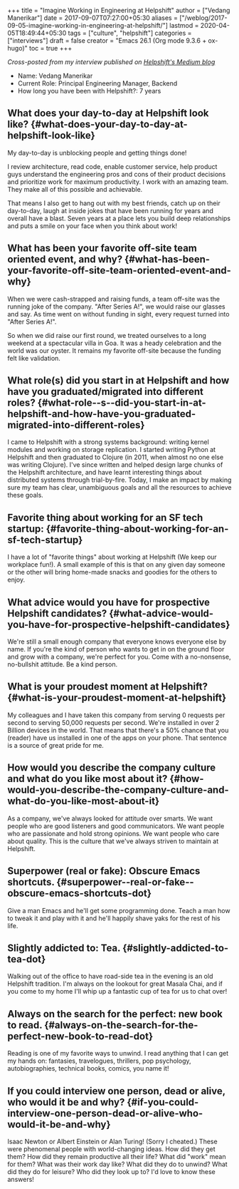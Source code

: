 +++
title = "Imagine Working in Engineering at Helpshift"
author = ["Vedang Manerikar"]
date = 2017-09-07T07:27:00+05:30
aliases = ["/weblog/2017-09-05-imagine-working-in-engineering-at-helpshift/"]
lastmod = 2020-04-05T18:49:44+05:30
tags = ["culture", "helpshift"]
categories = ["interviews"]
draft = false
creator = "Emacs 26.1 (Org mode 9.3.6 + ox-hugo)"
toc = true
+++

_Cross-posted from my interview published on [Helpshift's Medium blog](https://medium.com/@helpshift/image-ine-working-in-engineering-at-helpshift-8818247e2188)_

-   Name: Vedang Manerikar
-   Current Role: Principal Engineering Manager, Backend
-   How long you have been with Helpshift?: 7 years

<!--more-->


## What does your day-to-day at Helpshift look like? {#what-does-your-day-to-day-at-helpshift-look-like}

My day-to-day is unblocking people and getting things done!

I review architecture, read code, enable customer service, help
product guys understand the engineering pros and cons of their
product decisions and prioritize work for maximum productivity. I
work with an amazing team. They make all of this possible and
achievable.

That means I also get to hang out with my best friends, catch up
on their day-to-day, laugh at inside jokes that have been running
for years and overall have a blast. Seven years at a place lets
you build deep relationships and puts a smile on your face when
you think about work!


## What has been your favorite off-site team oriented event, and why? {#what-has-been-your-favorite-off-site-team-oriented-event-and-why}

When we were cash-strapped and raising funds, a team off-site was
the running joke of the company. "After Series A!", we would raise
our glasses and say. As time went on without funding in sight,
every request turned into "After Series A!".

So when we did raise our first round, we treated ourselves to a
long weekend at a spectacular villa in Goa. It was a heady
celebration and the world was our oyster. It remains my favorite
off-site because the funding felt like validation.


## What role(s) did you start in at Helpshift and how have you graduated/migrated into different roles? {#what-role--s--did-you-start-in-at-helpshift-and-how-have-you-graduated-migrated-into-different-roles}

I came to Helpshift with a strong systems background: writing
kernel modules and working on storage replication. I started
writing Python at Helpshift and then graduated to Clojure (in
2011, when almost no one else was writing Clojure). I've since
written and helped design large chunks of the Helpshift
architecture, and have learnt interesting things about distributed
systems through trial-by-fire. Today, I make an impact by making
sure my team has clear, unambiguous goals and all the resources to
achieve these goals.


## Favorite thing about working for an SF tech startup: {#favorite-thing-about-working-for-an-sf-tech-startup}

I have a lot of "favorite things" about working at Helpshift (We
keep our workplace fun!). A small example of this is that on any
given day someone or the other will bring home-made snacks and
goodies for the others to enjoy.


## What advice would you have for prospective Helpshift candidates? {#what-advice-would-you-have-for-prospective-helpshift-candidates}

We're still a small enough company that everyone knows everyone
else by name. If you're the kind of person who wants to get in on
the ground floor and grow with a company, we're perfect for you.
Come with a no-nonsense, no-bullshit attitude. Be a kind person.


## What is your proudest moment at Helpshift? {#what-is-your-proudest-moment-at-helpshift}

My colleagues and I have taken this company from serving 0
requests per second to serving 50,000 requests per second. We're
installed in over 2 Billion devices in the world. That means that
there's a 50% chance that you (reader) have us installed in one of
the apps on your phone. That sentence is a source of great pride
for me.


## How would you describe the company culture and what do you like most about it? {#how-would-you-describe-the-company-culture-and-what-do-you-like-most-about-it}

As a company, we've always looked for attitude over smarts. We
want people who are good listeners and good communicators. We want
people who are passionate and hold strong opinions. We want people
who care about quality. This is the culture that we've always
striven to maintain at Helpshift.


## Superpower (real or fake): Obscure Emacs shortcuts. {#superpower--real-or-fake--obscure-emacs-shortcuts-dot}

Give a man Emacs and he'll get some programming done. Teach a man
how to tweak it and play with it and he'll happily shave yaks for
the rest of his life.


## Slightly addicted to: Tea. {#slightly-addicted-to-tea-dot}

Walking out of the office to have road-side tea in the evening is
an old Helpshift tradition. I'm always on the lookout for great
Masala Chai, and if you come to my home I'll whip up a fantastic
cup of tea for us to chat over!


## Always on the search for the perfect: new book to read. {#always-on-the-search-for-the-perfect-new-book-to-read-dot}

Reading is one of my favorite ways to unwind. I read anything that
I can get my hands on: fantasies, travelogues, thrillers, pop
psychology, autobiographies, technical books, comics, you name it!


## If you could interview one person, dead or alive, who would it be and why? {#if-you-could-interview-one-person-dead-or-alive-who-would-it-be-and-why}

Isaac Newton or Albert Einstein or Alan Turing! (Sorry I cheated.)
These were phenomenal people with world-changing ideas. How did
they get them? How did they remain productive all their life? What
did "work" mean for them? What was their work day like? What did
they do to unwind? What did they do for leisure? Who did <span class="underline">they</span>
look up to? I'd love to know these answers!
